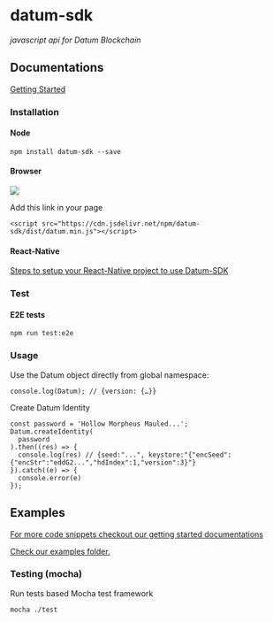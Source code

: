 # datum-sdk
*javascript api for Datum Blockchain*

## Documentations

[Getting Started](https://gettingstarted.datum.org/)

### Installation

#### Node
```
npm install datum-sdk --save
```

#### Browser
[![](https://data.jsdelivr.com/v1/package/npm/datum-sdk/badge)](https://www.jsdelivr.com/package/npm/datum-sdk)

Add this link in your page

```
<script src="https://cdn.jsdelivr.net/npm/datum-sdk/dist/datum.min.js"></script>

```
#### React-Native
[Steps to setup your React-Native project to use Datum-SDK](docs/react-native.md)

### Test

#### E2E tests

```
npm run test:e2e
```

### Usage

Use the Datum object directly from global namespace:
```
console.log(Datum); // {version: {…}}
```

Create Datum Identity
```
const password = 'Hollow Morpheus Mauled...';
Datum.createIdentity(
  password
).then((res) => {
  console.log(res) // {seed:"...", keystore:"{"encSeed":{"encStr":"eddG2...","hdIndex":1,"version":3}"}
}).catch((e) => {
  console.error(e)
});
```
## Examples

[For more code snippets checkout our getting started documentations](https://gettingstarted.datum.org/)

[Check our examples folder.](docs/example.md)


### Testing (mocha)

Run tests based Mocha test framework

```
mocha ./test
```
